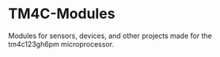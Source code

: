 # TM4C-Modules
Modules for sensors, devices, and other projects made for the tm4c123gh6pm microprocessor.
